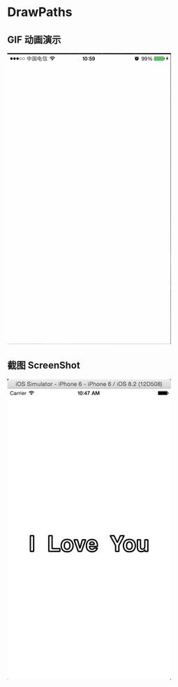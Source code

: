 # DrawPaths
## GIF 动画演示
![Flipboard playing mutiple GIFs](https://github.com/TheBlackApple/DrawPaths/blob/master/DrawPaths/DrawPaths.gif)
## 截图 ScreenShot
![图片一](https://github.com/TheBlackApple/DrawPaths/blob/master/DrawPaths/QQ20150323-2.png)
